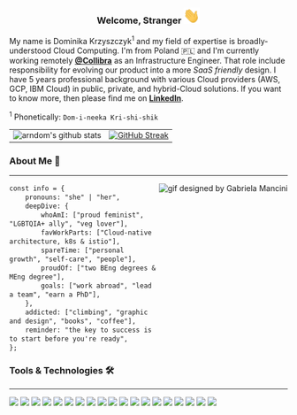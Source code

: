 <h3 align="center" dir="auto">
  Welcome, Stranger  
  <a target="_blank" rel="noopener noreferrer" href="https://raw.githubusercontent.com/dkrzyszczyk/dkrzyszczyk/main/wave.gif">
    <img src="https://raw.githubusercontent.com/dkrzyszczyk/dkrzyszczyk/main/wave.gif" width="30px" style="max-width: 100%;">
  </a> 
</h3>

My name is Dominika Krzyszczyk<sup>1</sup> and my field of expertise is broadly-understood Cloud Computing. I'm from Poland :poland: and I'm currently working remotely [**@Collibra**](https://www.collibra.com/us/en) as an Infrastructure Engineer. That role include responsibility for evolving our product into a more *SaaS friendly* design. I have 5 years professional background with various Cloud providers (AWS, GCP, IBM Cloud) in public, private, and hybrid-Cloud solutions. If you want to know more, then please find me on [**LinkedIn**](https://linkedin.com/in/dkrzyszczyk).

<sup>1</sup> Phonetically: `Dom-i-neeka Kri-shi-shik`

<table>
<td align="center"><a target="_blank" rel="noopener noreferrer">
  <img src="https://github-readme-stats.vercel.app/api?username=dkrzyszczyk&theme=nord&show_icons=true&count_private=true&hide_border=true&disable_animations=true&custom_title=some-stats" alt="arndom's github stats" style="max-width: 100%;"></td>
<td align="center"><a href="https://git.io/streak-stats" rel="nofollow"><img src="https://github-readme-streak-stats.herokuapp.com/?user=dkrzyszczyk&theme=nord&count_private=true&hide_border=true&disable_animations=true" alt="GitHub Streak" style="max-width: 100%;"></td>
</table>

### About Me :speech_balloon:	
___

<img align="right" alt="gif designed by Gabriela Mancini" data-canonical-src="https://www.toptal.com/press-center/third-scholarship-winner" width=auto height=250px src="https://raw.githubusercontent.com/dkrzyszczyk/dkrzyszczyk/main/gabriela_mancini.gif" style="max-width: 100%;">

```shell script
const info = {
    pronouns: "she" | "her",
    deepDive: {
        whoAmI: ["proud feminist", "LGBTQIA+ ally", "veg lover"],
        favWorkParts: ["Cloud-native architecture, k8s & istio"],
        spareTime: ["personal growth", "self-care", "people"],
        proudOf: ["two BEng degrees & MEng degree"],
        goals: ["work abroad", "lead a team", "earn a PhD"],
    },
    addicted: ["climbing", "graphic and design", "books", "coffee"],
    reminder: "the key to success is to start before you're ready",
};
```

### Tools & Technologies :hammer_and_wrench:
___

![](https://img.shields.io/badge/Cloud-GCP-informational?style=flat&logo=googlecloud&logoColor=white&color=b3ccff)
![](https://img.shields.io/badge/Cloud-AWS-informational?style=flat&logo=amazonaws&logoColor=white&color=b3ccff)
![](https://img.shields.io/badge/Cloud-IBM-informational?style=flat&logo=ibm&logoColor=white&color=b3ccff)
![](https://img.shields.io/badge/Cloud-VMware-informational?style=flat&logo=vmware&logoColor=white&color=b3ccff)
![](https://img.shields.io/badge/PaaS-OpenShift-informational?style=flat&logo=redhatopenshift&logoColor=white&color=b3ccff)
![](https://img.shields.io/badge/Tools-Kubernetes-informational?style=flat&logo=kubernetes&logoColor=white&color=b3ccff)
![](https://img.shields.io/badge/Tools-Istio-informational?style=flat&logo=istio&logoColor=white&color=b3ccff)
![](https://img.shields.io/badge/Tools-Docker-informational?style=flat&logo=docker&logoColor=white&color=b3ccff)
![](https://img.shields.io/badge/Tools-Jenkins-informational?style=flat&logo=jenkins&logoColor=white&color=b3ccff)
![](https://img.shields.io/badge/Tools-JenkinsX-informational?style=flat&logo=jenkinsx&logoColor=white&color=b3ccff)
![](https://img.shields.io/badge/Tools-GitHub-informational?style=flat&logo=github&logoColor=white&color=b3ccff)
![](https://img.shields.io/badge/Code-Python-informational?style=flat&logo=python&logoColor=white&color=b3ccff)
![](https://img.shields.io/badge/Code-Golang-informational?style=flat&logo=go&logoColor=white&color=b3ccff)
![](https://img.shields.io/badge/Code-Terraform-informational?style=flat&logo=terraform&logoColor=white&color=b3ccff)
![](https://img.shields.io/badge/Code-Helm-informational?style=flat&logo=helm&logoColor=white&color=b3ccff)
![](https://img.shields.io/badge/Code-Ansible-informational?style=flat&logo=ansible&logoColor=white&color=b3ccff)
![](https://img.shields.io/badge/Shell-Bash-informational?style=flat&logo=gnu-bash&logoColor=white&color=b3ccff)
![](https://img.shields.io/badge/OS-Linux-informational?style=flat&logo=linux&logoColor=white&color=b3ccff)
![](https://img.shields.io/badge/OS-Mac-informational?style=flat&logo=macos&logoColor=white&color=b3ccff)

<!---
![](https://github-profile-summary-cards.vercel.app/api/cards/profile-details?username=dkrzyszczyk&theme=nord_dark&count_private=true&hide_border=true&disable_animations=true&custom_title=Stats)
-->

<!---
![Anurag's GitHub stats](https://github-readme-stats.vercel.app/api?username=dkrzyszczyk&theme=nord&show_icons=true&count_private=true&hide=contribs,stars&custom_title=Stats)

[![GitHub Streak](https://github-readme-streak-stats.herokuapp.com/?user=dkrzyszczyk&theme=nord&count_private=true)](https://git.io/streak-stats)


[![Top Langs](https://github-readme-stats.vercel.app/api/top-langs/?username=dkrzyszczyk&theme=nord&layout=compact&langs_count=8&count_private=true)](https://github.com/dkrzyszczyk/github-readme-stats)
-->

<!---
![Anurag's GitHub stats](https://github-readme-stats.vercel.app/api?username=dkrzyszczyk&theme=nord&show_icons=true&count_private=true&hide=contribs,stars&custom_title=Stats)

[![GitHub Streak](https://github-readme-streak-stats.herokuapp.com/?user=dkrzyszczyk&theme=nord&count_private=true)](https://git.io/streak-stats)


[![Top Langs](https://github-readme-stats.vercel.app/api/top-langs/?username=dkrzyszczyk&theme=nord&layout=compact&langs_count=8&count_private=true)](https://github.com/dkrzyszczyk/github-readme-stats)
-->



